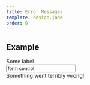 ```yaml
---
title: Error Messages
template: design.jade
order: 0
---
```


## Example

<div style="max-width: 700px" >
  <div class="form__group">
    <label class="form__group__label">
      Some label
    </label>
    <div class="form__group__control">
      <input type="text" class="control control--input" value="form control" />
      <div class="form__error-message" >
        Something went terribly wrong!
      </div>
    </div>
  </div>
</div>
